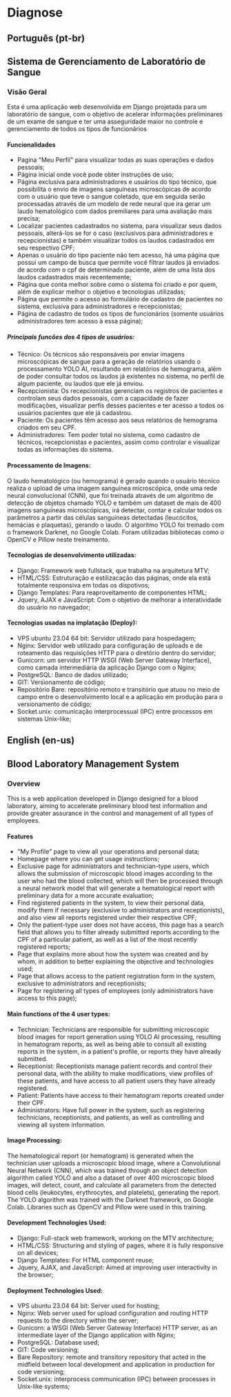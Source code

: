 # Diagnose

## Português (pt-br)

## Sistema de Gerenciamento de Laboratório de Sangue

### Visão Geral
Esta é uma aplicação web desenvolvida em Django projetada para um laboratório de sangue, com o objetivo de acelerar informações preliminares de um exame de sangue e ter uma asseguridade maior no controle e gerenciamento de todos os tipos de funcionários


#### Funcionalidades
- Pagína "Meu Perfil" para visualizar todas as suas operações e dados pessoais;
- Página inicial onde você pode obter instruções de uso;
- Página exclusiva para administradores e usuários do tipo técnico, que possibilita o envio de imagens sanguíneas microscópicas de acordo com o usuário que teve o sangue coletado, que em seguida serão processadas através de um modelo de rede neural que ira gerar um laudo hematológico com dados premiliares para uma avaliação mais precisa;
- Localizar pacientes cadastrados no sistema, para visualizar seus dados pessoais, alterá-los se for o caso (exclusivos para administradores e recepcionistas) e também visualizar todos os laudos cadastrados em seu respectivo CPF;
- Apenas o usuário do tipo paciente não tem acesso, há uma página que possui um campo de busca que permite você filtrar laudos já enviados de acordo com o cpf de determinado paciente, além de uma lista dos laudos cadastrados mais recentemente;
- Página que conta melhor sobre como o sistema foi criado e por quem, além de explicar melhor o objetivo e tecnologias utilizadas;
- Página que permite o acesso ao formulário de cadastro de pacientes no sistema, exclusiva para administradores e recepcionistas;
- Página de cadastro de todos os tipos de funcionários (somente usuários administradores tem acesso à essa página);

                    
##### Principais funcões dos 4 tipos de usuários:
- Técnico: Os técnicos são responsáveis por enviar imagens microscópicas de sangue para a geração de relatórios usando o processamento YOLO AI, resultando em relatórios de hemograma, além de poder consultar todos os laudos já existentes no sistema, no perfil de algum paciente, ou laudos que ele já enviou.
- Recepcionista: Os recepcionistas gerenciam os registros de pacientes e controlam seus dados pessoais, com a capacidade de fazer modificações, visualizar perfis desses pacientes e ter acesso a todos os usuários pacientes que ele já cadastrou.
- Paciente: Os pacientes têm acesso aos seus relatórios de hemograma criados em seu CPF.
- Administradores: Tem poder total no sistema, como cadastro de técnicos, recepcionistas e pacientes, assim como controlar e visualizar todas as informações do sistema.

  
#### Processamento de Imagens:
O laudo hematológico (ou hemograma) é gerado quando o usuário técnico realiza o upload de uma imagem sanguínea microscópica, onde uma rede neural convolucional (CNN), que foi treinada através de um algoritmo de detecção de objetos chamado YOLO e também um dataset de mais de 400 imagens sanguíneas microscópicas, irá detectar, contar e calcular todos os parâmetros a partir das células sanguíneas detectadas (leucócitos, hemácias e plaquetas), gerando o laudo. O algoritmo YOLO foi treinado com o framework Darknet, no Google Colab. Foram utilizadas bibliotecas como o OpenCV e Pillow neste treinamento.  


#### Tecnologias de desenvolvimento utilizadas:
- Django: Framework web fullstack, que trabalha na arquitetura MTV;
- HTML/CSS: Estruturação e estilizacação das páginas, onde ela está totalmente responsiva em todas os dispotivos;
- Django Templates: Para reaproveitamento de componentes HTML;
- Jquery, AJAX e JavaScript: Com o objetivo de melhorar a interatividade do usuário no navegador;


#### Tecnologias usadas na implatação (Deploy):
- VPS ubuntu 23.04 64 bit: Servidor utilizado para hospedagem;
- Nginx: Servidor web utilizado para configuração de uploads e de roteamento das requisições HTTP para o diretório dentro do servidor;
- Gunicorn: um servidor HTTP WSGI (Web Server Gateway Interface), como camada intermediária da aplicação Django com o Nginx;
- PostgreSQL: Banco de dados utilizado;
- GIT: Versionamento de código;
- Repositório Bare: repositório remoto e transitório que atuou no meio de campo entre o desenvolvimento local e a aplicação em produção para o versionamento de código;
- Socket.unix: comunicação interprocessual (IPC) entre processos em sistemas Unix-like;


## English (en-us)

## Blood Laboratory Management System

### Overview
This is a web application developed in Django designed for a blood laboratory, aiming to accelerate preliminary blood test information and provide greater assurance in the control and management of all types of employees.


#### Features
- "My Profile" page to view all your operations and personal data;
- Homepage where you can get usage instructions;
- Exclusive page for administrators and technician-type users, which allows the submission of microscopic blood images according to the user who had the blood collected, which will then be processed through a neural network model that will generate a hematological report with preliminary data for a more accurate evaluation;
- Find registered patients in the system, to view their personal data, modify them if necessary (exclusive to administrators and receptionists), and also view all reports registered under their respective CPF;
- Only the patient-type user does not have access, this page has a search field that allows you to filter already submitted reports according to the CPF of a particular patient, as well as a list of the most recently registered reports;
- Page that explains more about how the system was created and by whom, in addition to better explaining the objective and technologies used;
- Page that allows access to the patient registration form in the system, exclusive to administrators and receptionists;
- Page for registering all types of employees (only administrators have access to this page);


#### Main functions of the 4 user types:
- Technician: Technicians are responsible for submitting microscopic blood images for report generation using YOLO AI processing, resulting in hematogram reports, as well as being able to consult all existing reports in the system, in a patient's profile, or reports they have already submitted.
- Receptionist: Receptionists manage patient records and control their personal data, with the ability to make modifications, view profiles of these patients, and have access to all patient users they have already registered.
- Patient: Patients have access to their hematogram reports created under their CPF.
- Administrators: Have full power in the system, such as registering technicians, receptionists, and patients, as well as controlling and viewing all system information.


#### Image Processing:
The hematological report (or hematogram) is generated when the technician user uploads a microscopic blood image, where a Convolutional Neural Network (CNN), which was trained through an object detection algorithm called YOLO and also a dataset of over 400 microscopic blood images, will detect, count, and calculate all parameters from the detected blood cells (leukocytes, erythrocytes, and platelets), generating the report. The YOLO algorithm was trained with the Darknet framework, on Google Colab. Libraries such as OpenCV and Pillow were used in this training.


#### Development Technologies Used:
- Django: Full-stack web framework, working on the MTV architecture;
- HTML/CSS: Structuring and styling of pages, where it is fully responsive on all devices;
- Django Templates: For HTML component reuse;
- Jquery, AJAX, and JavaScript: Aimed at improving user interactivity in the browser;


#### Deployment Technologies Used:
- VPS ubuntu 23.04 64 bit: Server used for hosting;
- Nginx: Web server used for upload configuration and routing HTTP requests to the directory within the server;
- Gunicorn: a WSGI (Web Server Gateway Interface) HTTP server, as an intermediate layer of the Django application with Nginx;
- PostgreSQL: Database used;
- GIT: Code versioning;
- Bare Repository: remote and transitory repository that acted in the midfield between local development and application in production for code versioning;
- Socket.unix: interprocess communication (IPC) between processes in Unix-like systems;






